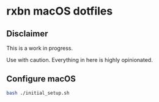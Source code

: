 # rxbn macOS dotfiles

## Disclaimer

This is a work in progress.

Use with caution. Everything in here is highly opinionated.

## Configure macOS

```bash
bash ./initial_setup.sh
```

